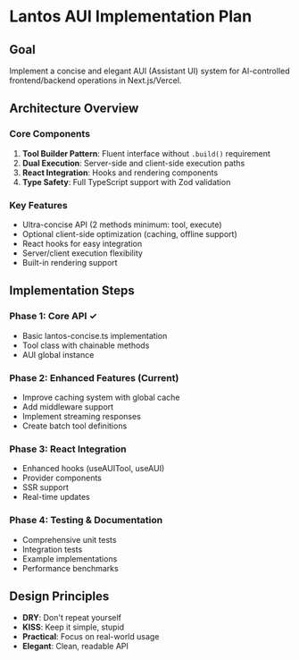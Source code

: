 # Lantos AUI Implementation Plan

## Goal
Implement a concise and elegant AUI (Assistant UI) system for AI-controlled frontend/backend operations in Next.js/Vercel.

## Architecture Overview

### Core Components
1. **Tool Builder Pattern**: Fluent interface without `.build()` requirement
2. **Dual Execution**: Server-side and client-side execution paths
3. **React Integration**: Hooks and rendering components
4. **Type Safety**: Full TypeScript support with Zod validation

### Key Features
- Ultra-concise API (2 methods minimum: tool, execute)
- Optional client-side optimization (caching, offline support)
- React hooks for easy integration
- Server/client execution flexibility
- Built-in rendering support

## Implementation Steps

### Phase 1: Core API ✓
- Basic lantos-concise.ts implementation
- Tool class with chainable methods
- AUI global instance

### Phase 2: Enhanced Features (Current)
- Improve caching system with global cache
- Add middleware support
- Implement streaming responses
- Create batch tool definitions

### Phase 3: React Integration
- Enhanced hooks (useAUITool, useAUI)
- Provider components
- SSR support
- Real-time updates

### Phase 4: Testing & Documentation
- Comprehensive unit tests
- Integration tests
- Example implementations
- Performance benchmarks

## Design Principles
- **DRY**: Don't repeat yourself
- **KISS**: Keep it simple, stupid
- **Practical**: Focus on real-world usage
- **Elegant**: Clean, readable API